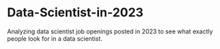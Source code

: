 # Data-Scientist-in-2023
Analyzing data scientist job openings posted in 2023 to see what exactly people look for in a data scientist.
